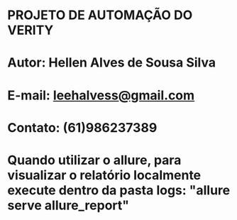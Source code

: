 # PROJETO DE AUTOMAÇÃO DO VERITY

# Autor: Hellen Alves de Sousa Silva

# E-mail: leehalvess@gmail.com

# Contato: (61)986237389

# Quando utilizar o allure, para visualizar o relatório localmente execute dentro da pasta logs: "allure serve allure_report"
